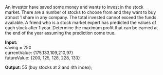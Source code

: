 An investor have saved some money and wants to invest in the stock market. There are a number of stocks to choose from and they want to buy atmost 1 share in any company. The total invested cannot exceed the funds available. A friend who is a stock market expert has predicted the values of each stock after 1 year. Determine the maximum profit that can be earned at the end of the year assuming the prediction come true.  

**Input:**  
saving = 250  
currentValue: {175,133,109,210,97}  
futureValue: {200, 125, 128, 228, 133}  

**Output:** 55 (buy stocks at 2 and 4th index);

